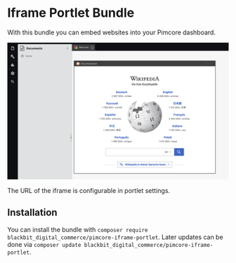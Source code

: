 # Iframe Portlet Bundle

With this bundle you can embed websites into your Pimcore dashboard. 

![Iframe in Pimcore dashboard portlet](doc/images/iframe-in-dashboard.png)

The URL of the iframe is configurable in portlet settings.

## Installation

You can install the bundle with `composer require blackbit_digital_commerce/pimcore-iframe-portlet`. Later updates can be done via `composer update blackbit_digital_commerce/pimcore-iframe-portlet`.
